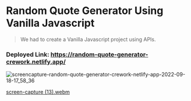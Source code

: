 # Random Quote Generator Using Vanilla Javascript

> We had to create a Vanilla Javascript project using APIs.

### Deployed Link: https://random-quote-generator-crework.netlify.app/

![screencapture-random-quote-generator-crework-netlify-app-2022-09-18-17_58_36](https://user-images.githubusercontent.com/104206815/190902174-13b3b060-61d9-4a28-a8be-dfea476954fc.png)

[screen-capture (13).webm](https://user-images.githubusercontent.com/104206815/190902296-bbbf7046-c2fa-4630-a8ea-3871a99c40a4.webm)
